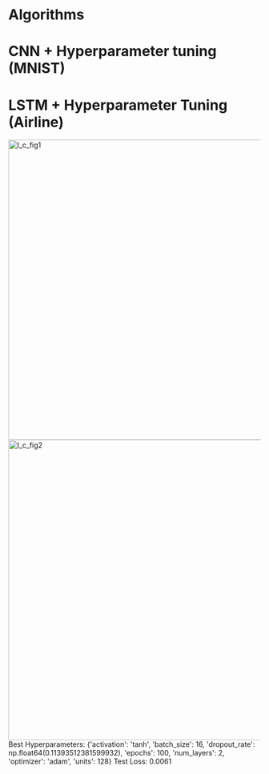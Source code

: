 # Algorithms
# CNN + Hyperparameter tuning (MNIST)

# LSTM + Hyperparameter Tuning (Airline)
<img width="1000" height="600" alt="l_c_fig1" src="https://github.com/user-attachments/assets/d553f7b3-31ff-490e-8953-f77ccec8ae2a" />
<img width="1000" height="600" alt="l_c_fig2" src="https://github.com/user-attachments/assets/e3c842af-293b-4339-8073-c5593b3c03eb" />
Best Hyperparameters:
{'activation': 'tanh', 'batch_size': 16, 'dropout_rate': np.float64(0.11393512381599932), 'epochs': 100, 'num_layers': 2, 'optimizer': 'adam', 'units': 128}
Test Loss: 0.0061
